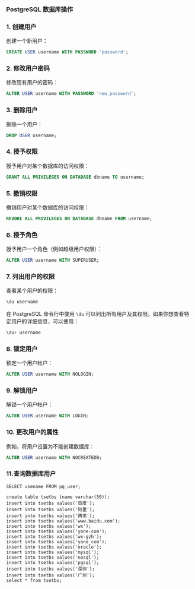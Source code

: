### PostgreSQL 数据库操作

### 1. **创建用户**
创建一个新用户：

```sql
CREATE USER username WITH PASSWORD 'password';
```

### 2. **修改用户密码**
修改现有用户的密码：

```sql
ALTER USER username WITH PASSWORD 'new_password';
```

### 3. **删除用户**
删除一个用户：

```sql
DROP USER username;
```

### 4. **授予权限**
授予用户对某个数据库的访问权限：

```sql
GRANT ALL PRIVILEGES ON DATABASE dbname TO username;
```

### 5. **撤销权限**
撤销用户对某个数据库的访问权限：

```sql
REVOKE ALL PRIVILEGES ON DATABASE dbname FROM username;
```

### 6. **授予角色**
授予用户一个角色（例如超级用户权限）：

```sql
ALTER USER username WITH SUPERUSER;
```

### 7. **列出用户的权限**
查看某个用户的权限：

```sql
\du username
```

在 PostgreSQL 命令行中使用 `\du` 可以列出所有用户及其权限。如果你想查看特定用户的详细信息，可以使用：

```sql
\du+ username
```

### 8. **锁定用户**
锁定一个用户帐户：

```sql
ALTER USER username WITH NOLOGIN;
```

### 9. **解锁用户**
解锁一个用户帐户：

```sql
ALTER USER username WITH LOGIN;
```

### 10. **更改用户的属性**
例如，将用户设置为不能创建数据库：

```sql
ALTER USER username WITH NOCREATEDB;
```

### 11.查询数据库用户

```
SELECT usename FROM pg_user;
```



```
create table tsetbs (name varchar(50));
insert into tsetbs values('百度');
insert into tsetbs values('阿里');
insert into tsetbs values('腾讯');
insert into tsetbs values('www.baidu.com');
insert into tsetbs values('wx');
insert into tsetbs values('yone-com');
insert into tsetbs values('wx-gzh');
insert into tsetbs values('yone_com');
insert into tsetbs values('oracle');
insert into tsetbs values('mysql');
insert into tsetbs values('nosql');
insert into tsetbs values('pgsql');
insert into tsetbs values('深圳');
insert into tsetbs values('广州');
select * from tsetbs;
```

